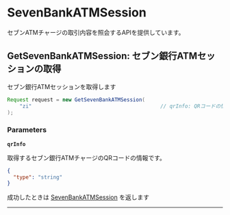 # SevenBankATMSession
セブンATMチャージの取引内容を照会するAPIを提供しています。


<a name="get-seven-bank-atm-session"></a>
## GetSevenBankATMSession: セブン銀行ATMセッションの取得
セブン銀行ATMセッションを取得します

```JAVA
Request request = new GetSevenBankATMSession(
    "zi"                                          // qrInfo: QRコードの情報
);

```



### Parameters
**`qrInfo`** 
  

取得するセブン銀行ATMチャージのQRコードの情報です。

```json
{
  "type": "string"
}
```



成功したときは
[SevenBankATMSession](./responses.md#seven-bank-atm-session)
を返します



---



